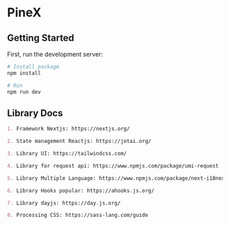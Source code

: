 # PineX

## Getting Started

First, run the development server:

```bash
# Install package
npm install

# Run
npm run dev
```

## Library Docs

```md
1. Framework Nextjs: https://nextjs.org/

2. State management Reactjs: https://jotai.org/

3. Library UI: https://tailwindcss.com/

4. Library for request api: https://www.npmjs.com/package/umi-request

5. Library Multiple Language: https://www.npmjs.com/package/next-i18next

6. Library Hooks popular: https://ahooks.js.org/

7. Library dayjs: https://day.js.org/

8. Processing CSS: https://sass-lang.com/guide
```
